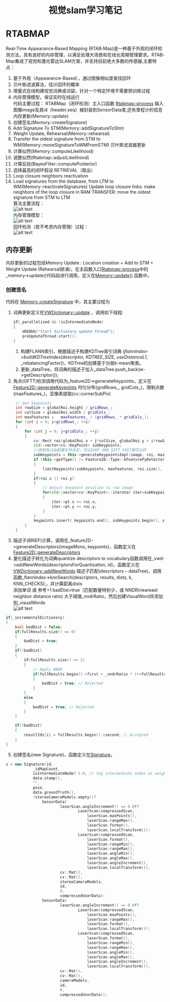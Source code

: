 # <center> 视觉slam学习笔记 </center>
# RTABMAP    
Real‐Time Appearance‐Based Mapping (RTAB‐Map)是一种基于外观的闭环检测方法，具有良好的内存管理，以满足处理大场景和在线长周期管理要求。RTAB‐Map集成了视觉和激光雷达SLAM方案，并支持目前绝大多数的传感器,主要特点：
1. 基于外观（Appearance-Based），通过图像相似度查找回环
2. 贝叶斯滤波算法，估计回环的概率
3. 增量式在线构建视觉词典或词袋，针对一个特定环境不需要预训练过程
4. 内存管理模型，保证实时在线运行    
代码主要过程：
RTABMap（闭环检测）主入口函数 [Rtabmap::process](./rtabmap/corelib/src/Rtabmap.cpp)
输入图像image及其id（header.seq）被封装到SensorData类,还有里程计的信息
内存更新(Memory::update)
1. 创建签名(Memory::createSignature)
2. Add Signature To STM(Memory::addSignatureToStm)
3. Weight Update, Rehearsal(Memory::rehearsal)
4. Transfer the oldest signature from STM to WM(Memory::moveSignatureToWMFromSTM)
贝叶斯滤波器更新
1. 计算似然(Memory::computeLikelihood)
2. 调整似然(Rtabmap::adjustLikelihood)
3. 计算后验(BayesFilter::computePosterior)
4. 选择最高的闭环假设
RETRIEVAL（取出）
1. Loop closure neighbors reactivation
2. Load signatures from the database, from LTM to WM(Memory::reactivateSignatures)
Update loop closure links: make neighbors of the loop closure in RAM
TRANSFER: move the oldest signature from STM to LTM   
算法主要流程：  
![alt text](image.png)    
内存管理模型：   
![alt text](image-1.png)    
回环检测（若不考虑内存管理）过程：     
![alt text](image-2.png)      
## 内存更新    
内存更新的过程包括Memory Update : Location creation + Add to STM + Weight Update (Rehearsal排演)，在主函数入口[Rtabmap::process](./rtabmap/corelib/src/Rtabmap.cpp)中的_memory->update()代码段进行调用，定义在[Memory::update()](./rtabmap/corelib/src/Memory.cpp) 函数中。
### 创建签名     
代码在 [Memory::createSignature](./rtabmap/corelib/src/Memory.cpp) 中，其主要过程为
1. 词典更新定义在[VWDictionary::update](./rtabmap/corelib/src/VWDictionary.cpp) ，调用如下线程:
    ```C++ 
   	if(_parallelized && !isIntermediateNode)
	{
		UDEBUG("Start dictionary update thread");
		preUpdateThread.start();
	}
    ```
   1. 构建FLANN索引，根据描述子构建KDTree索引词典 (_flannIndex->buildKDTreeIndex(descriptor, KDTREE_SIZE, useDistanceL1_, _rebalancingFactor))，KDTree的创建基于分层k-mean聚类。
   2. 更新_dataTree，将词典的描述子加入_dataTree.push_back(w->getDescriptor());
2. 角点(GFTT)检测调用代码为_feature2D->generateKeypoints，定义在[Feature2D::generateKeypoints](./rtabmap/corelib/src/Features2d.cpp)
   均匀分布(gridRows_, gridCols_)，限制点数(maxFeatures_)，亚像素提取(cv::cornerSubPix)
   ```C++ 
   	// Get keypoints
	int rowSize = globalRoi.height / gridRows_;
	int colSize = globalRoi.width / gridCols_;
	int maxFeatures =	maxFeatures_ / (gridRows_ * gridCols_);
	for (int i = 0; i<gridRows_; ++i)
	{
		for (int j = 0; j<gridCols_; ++j)
		{
			cv::Rect roi(globalRoi.x + j*colSize, globalRoi.y + i*rowSize, colSize, rowSize);
			std::vector<cv::KeyPoint> subKeypoints;
            //提取角点由配置文件决定，可以SURF ORB SIFT FAST都可以的
			subKeypoints = this->generateKeypointsImpl(image, roi, mask);
			if (this->getType() != Feature2D::Type::kFeaturePyDetector)
			{
				limitKeypoints(subKeypoints, maxFeatures, roi.size(), this->getSSC());
			}
			if(roi.x || roi.y)
			{
				// Adjust keypoint position to raw image
				for(std::vector<cv::KeyPoint>::iterator iter=subKeypoints.begin(); iter!=subKeypoints.end(); ++iter)
				{
					iter->pt.x += roi.x;
					iter->pt.y += roi.y;
				}
			}
			keypoints.insert( keypoints.end(), subKeypoints.begin(), subKeypoints.end() );
		}
	}
   ```
3. 描述子(BRIEF)计算，调用在_feature2D->generateDescriptors(imageMono, keypoints)，函数定义在[Feature2D::generateDescriptors](./rtabmap/corelib/src/Features2d.cpp)
4. 量化描述子转化为词典quantize descriptors to vocabulary函数调用在_vwd->addNewWords(descriptorsForQuantization, id)，函数定义在[VWDictionary::addNewWords](./rtabmap/corelib/src/VWDictionary.cpp)
描述子匹配(descriptors – dataTree)，调用函数_flannIndex->knnSearch(descriptors, results, dists, k, KNN_CHECKS);，并计算距离dists    
添加单词 或 参考+1
badDist=true（匹配数量特别少，或 NNDR(neareast neighbor distance ratio) 大于阈值_nndrRatio，然后创建VisualWord并添加到_visualWords      
![alt text](image-3.png) 
```C++ 
if(_incrementalDictionary)
{
    bool badDist = false;
    if(fullResults.size() == 0)
    {
        badDist = true;
    }
    if(!badDist)
    {
        if(fullResults.size() >= 2)
        {
            // Apply NNDR
            if(fullResults.begin()->first > _nndrRatio * (++fullResults.begin())->first)
            {
                badDist = true; // Rejected
            }
        }
        else
        {
            badDist = true; // Rejected
        }
    }

    if(!badDist)
    {
        resultIds[i] = fullResults.begin()->second; // Accepted
    }
}
```   

5. 创建签名(new Signature)，函数定义在[Signature](./rtabmap/corelib/src/Signature.cpp)。

```C++ 
s = new Signature(id,
			_idMapCount,
			isIntermediateNode?-1:0, // tag intermediate nodes as weight=-1
			data.stamp(),
			"",
			pose,
			data.groundTruth(),
			!stereoCameraModels.empty()?
				SensorData(
						laserScan.angleIncrement() == 0.0f?
								LaserScan(compressedScan,
									laserScan.maxPoints(),
									laserScan.rangeMax(),
									laserScan.format(),
									laserScan.localTransform()):
								LaserScan(compressedScan,
									laserScan.format(),
									laserScan.rangeMin(),
									laserScan.rangeMax(),
									laserScan.angleMin(),
									laserScan.angleMax(),
									laserScan.angleIncrement(),
									laserScan.localTransform()),
						cv::Mat(),
						cv::Mat(),
						stereoCameraModels,
						id,
						0,
						compressedUserData):
				SensorData(
						laserScan.angleIncrement() == 0.0f?
								LaserScan(compressedScan,
									laserScan.maxPoints(),
									laserScan.rangeMax(),
									laserScan.format(),
									laserScan.localTransform()):
								LaserScan(compressedScan,
									laserScan.format(),
									laserScan.rangeMin(),
									laserScan.rangeMax(),
									laserScan.angleMin(),
									laserScan.angleMax(),
									laserScan.angleIncrement(),
									laserScan.localTransform()),
						cv::Mat(),
						cv::Mat(),
						cameraModels,
						id,
						0,
						compressedUserData));
```